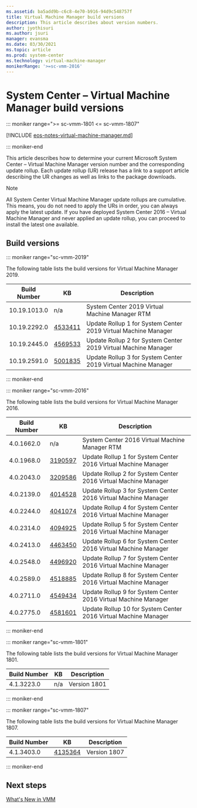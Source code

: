 ```yaml
---
ms.assetid: ba5add9b-c6c8-4e70-b916-94d9c548757f
title: Virtual Machine Manager build versions
description: This article describes about version numbers.
author: jyothisuri
ms.author: jsuri
manager: evansma
ms.date: 03/30/2021
ms.topic: article
ms.prod: system-center
ms.technology: virtual-machine-manager
monikerRange: '>=sc-vmm-2016'
---
```


# System Center – Virtual Machine Manager build versions

::: moniker range=">= sc-vmm-1801 <= sc-vmm-1807"

[!INCLUDE [eos-notes-virtual-machine-manager.md](../includes/eos-notes-virtual-machine-manager.md)]

::: moniker-end

This article describes how to determine your current Microsoft System Center – Virtual Machine Manager version number and the corresponding update rollup. Each update rollup (UR) release has a link to a support article describing the UR changes as well as links to the package downloads.

> [!NOTE]
> All System Center Virtual Machine Manager update rollups are cumulative. This means, you do not need to apply the URs in order, you can always apply the latest update. If you have deployed System Center 2016 – Virtual Machine Manager and never applied an update rollup, you can  proceed to install the latest one available.

## Build versions

::: moniker range="sc-vmm-2019"

The following table lists the build versions for Virtual Machine Manager 2019.

| **Build Number** | **KB** |**Description** |
| --- | --- |--- |
| 10.19.1013.0 | n/a | System Center 2019 Virtual Machine Manager RTM     |
| 10.19.2292.0 | [4533411](https://support.microsoft.com/help/4533411/update-rollup-1-for-system-center-virtual-machine-manager-2019) | Update Rollup 1 for System Center 2019 Virtual Machine Manager    |
|10.19.2445.0|[4569533](https://support.microsoft.com/help/4569533)|Update Rollup 2 for System Center 2019 Virtual Machine Manager  |
|10.19.2591.0|[5001835](https://support.microsoft.com/topic/2eea517c-bd0f-dfe8-2c70-28fa4ac6b0c1)|Update Rollup 3 for System Center 2019 Virtual Machine Manager  |


::: moniker-end

::: moniker range="sc-vmm-2016"

The following table lists the build versions for Virtual Machine Manager 2016.

| **Build Number** | **KB** | **Description** |
| --- | --- |--- |
| 4.0.1662.0 | n/a  | System Center 2016 Virtual Machine Manager RTM  |
| 4.0.1968.0  | [3190597](https://support.microsoft.com/kb/3190597) | Update Rollup 1 for System Center 2016 Virtual Machine Manager |
| 4.0.2043.0| [3209586](https://support.microsoft.com/help/3209586/update-rollup-2-for-system-center-2016-virtual-machine-manager) | Update Rollup 2 for System Center 2016 Virtual Machine Manager  |
| 4.0.2139.0| [4014528](https://support.microsoft.com/help/4014528) |  Update Rollup 3 for System Center 2016 Virtual Machine Manager  |
| 4.0.2244.0| [4041074](https://support.microsoft.com/help/4041074) | Update Rollup 4 for System Center 2016 Virtual Machine Manager |
| 4.0.2314.0 |[4094925](https://support.microsoft.com/help/4094925) | Update Rollup 5 for System Center 2016 Virtual Machine Manager  |
| 4.0.2413.0 | [4463450](https://support.microsoft.com/help/4463450) | Update Rollup 6 for System Center 2016 Virtual Machine Manager  |
| 4.0.2548.0	  | [4496920](https://support.microsoft.com/help/4496920) | Update Rollup 7 for System Center 2016 Virtual Machine Manager  |
| 4.0.2589.0  | [4518885](https://support.microsoft.com/help/4518885) | Update Rollup 8 for System Center 2016 Virtual Machine Manager  |
| 4.0.2711.0  | [4549434](https://support.microsoft.com/help/4549434) | Update Rollup 9 for System Center 2016 Virtual Machine Manager  |
| 4.0.2775.0  | [4581601](https://support.microsoft.com/help/4581601) | Update Rollup 10 for System Center 2016 Virtual Machine Manager  |
::: moniker-end

::: moniker range="sc-vmm-1801"

The following table lists the build versions for Virtual Machine Manager 1801.

| **Build Number** | **KB** |**Description** |
| --- | --- |--- |
| 4.1.3223.0 | n/a | Version 1801 |

::: moniker-end

::: moniker range="sc-vmm-1807"

The following table lists the build versions for Virtual Machine Manager 1807.

| **Build Number** | **KB** |**Description** |
| --- | --- |--- |
| 4.1.3403.0 | [4135364](https://support.microsoft.com/help/4135364/system-center-virtual-machine-manager-version-1807) | Version 1807 |

::: moniker-end

## Next steps
[What's New in VMM](whats-new-in-vmm.md)
